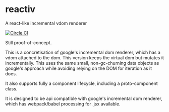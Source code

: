 # reactiv
A react-like incremental vdom renderer

[![Circle CI](https://circleci.com/gh/twelve-monkeys/reactiv.svg?style=svg)](https://circleci.com/gh/twelve-monkeys/reactiv)

Still proof-of-concept.

This is a concretisation of google's incremental dom renderer, which has a vdom attached to the dom. This version keeps the virtual dom but mutates it incrementally. This uses the same small, non-gc-churning data objects as google's approach while avoiding relying on the DOM for iteration as it does.

It also supports fully a component lifecycle, including a proto-component class.

It is designed to be api compatible with google's incremental dom renderer, which has webpack/babel processing for .jsx available.
